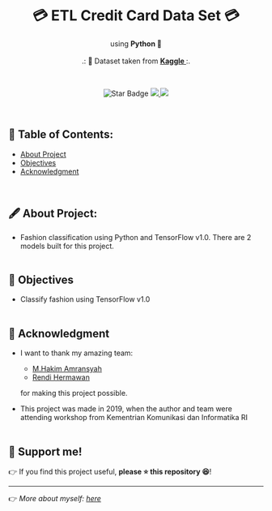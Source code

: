 <h1 align="center"> 💳 ETL Credit Card Data Set 💳 </h1>
<p align="center">using <b>Python 🐍</b><br><br>
.: 📄 Dataset taken from <b><a href="https://www.kaggle.com/zalando-research/fashionmnist"> Kaggle </a></b> :.
</p><br>
<p align="center">
  <img src="https://img.shields.io/static/v1?label=%F0%9F%8C%9F&message=If%20Useful&style=style=flat&color=BC4E99" alt="Star Badge"/>
  <a href="https://www.github.com/caesarmario">
    <img src="https://img.shields.io/github/followers/caesarmario?style=social&link=https://www.github.com/caesarmario" alt"GitHub"/>
  </a>
  <a href="https://linktr.ee/caesarmario_">
    <img src="https://img.shields.io/badge/Follow%20My%20Other%20Works-019875?style=flat&labelColor=019875&link=https:/linktr.ee/caesarmario_" alt"Linktree"/>
  </a>
</p>
<br>


## 📃 Table of Contents:
  - [About Project](#-about-project)
  - [Objectives](#-objectives)
  - [Acknowledgment](#-acknowledgment)
<br>


## 🖋 About Project:
*   Fashion classification using Python and TensorFlow v1.0. There are 2 models built for this project.
<br><br>

## 📌 Objectives
*   Classify fashion using TensorFlow v1.0
<br><br>

## 🙏 Acknowledgment
*   I want to thank my amazing team: 
    -   [M.Hakim Amransyah](https://www.linkedin.com/in/m-hakim-amransyah-5a8176137/)
    -   [Rendi Hermawan](https://www.linkedin.com/in/rendyh97/)


    for making this project possible.
*   This project was made in 2019, when the author and team were attending workshop from Kementrian Komunikasi dan Informatika RI
<br><br>

## 🙌 Support me!

👉 If you find this project useful, **please ⭐ this repository 😆**!

---

👉 _More about myself: <a href="https://linktr.ee/caesarmario_"> here </a>_
